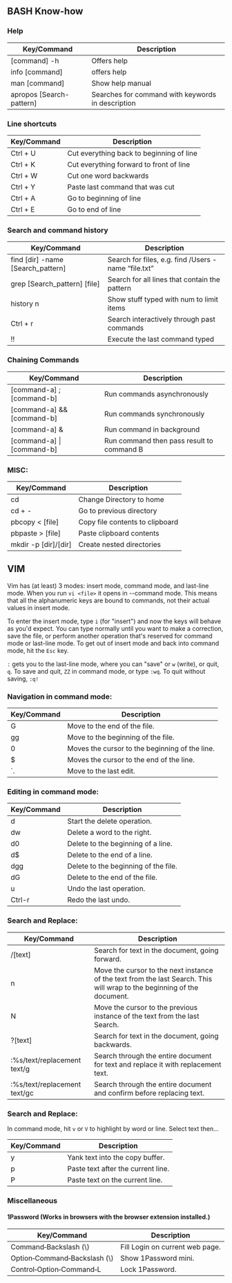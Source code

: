 ## BASH Know-how 

### Help
| Key/Command | Description |
| ----------- | ------------|
| [command] -h	|Offers help|
| info [command]|	offers help|
| man [command]|	Show help manual|
| apropos [Search-pattern]	|Searches for command with keywords in description|

### Line shortcuts
|Key/Command|	Description|
|-----------|	-----------|
|Ctrl + U	|Cut everything back to beginning of line|
|Ctrl + K	|Cut everything forward to front of line|
|Ctrl + W	|Cut one word backwards|
|Ctrl + Y	|Paste last command that was cut|
|Ctrl + A	|Go to beginning of line|
|Ctrl + E	|Go to end of line|

### Search and command history
|Key/Command	|Description|
|-----------|	-----------|
|find [dir] -name [Search_pattern]|Search for files, e.g. find /Users -name “file.txt”|
|grep [Search_pattern] [file]|	Search for all lines that contain the pattern|
|history n	 |Show stuff typed with num to limit items|
|Ctrl + r	| Search interactively through past commands|
|!!|	Execute the last command typed|

### Chaining Commands
|Key/Command|	Description|
|-----------|	-----------|
|[command-a] ; [command-b]	|Run commands asynchronously|
|[command-a] && [command-b]|Run commands synchronously|
|[command-a]  &| Run command in background|
|[command-a] \| [command-b]|	Run command then pass result to command B|


### MISC:
|Key/Command|	Description|
|-----------|	-----------|
|cd 	|Change Directory to home|
|cd + -	|Go to previous directory|
|pbcopy < [file]	|Copy file contents to clipboard|
|pbpaste > [file]|	Paste clipboard contents|
|mkdir -p [dir]/[dir]	|Create nested directories|

## VIM  

 Vim has (at least) 3 modes: insert mode, command mode, and last-line mode. When you run `vi <file>` it opens in --command mode. This means that all the alphanumeric keys are bound to commands, not their actual values in insert mode.
 
 To enter the insert mode, type `i` (for "insert") and now the keys will behave as you'd expect. You can type normally until you want to make a correction, save the file, or perform another operation that's reserved for command mode or last-line mode. To get out of insert mode and back into command mode, hit the `Esc` key.
 
 `:` gets you to the last-line mode, where you can "save" or `w` (write), or quit, `q`. To save and quit, `ZZ` in command mode, or type `:wq`. To quit without saving, `:q!`
 
### Navigation in command mode:
 
|Key/Command|	Description|
|-----------|	-----------|
|G | Move to the end of the file.|
|gg| Move to the beginning of the file.|
|0 |Moves the cursor to the beginning of the line.|
|$ |Moves the cursor to the end of the line.|
|`.| Move to the last edit.|

### Editing in command mode:

|Key/Command|	Description|
|-----------|	-----------|
|d | Start the delete operation.|
|dw |Delete a word to the right.|
|d0 |Delete to the beginning of a line.|
|d$ |Delete to the end of a line.|
|dgg |Delete to the beginning of the file.|
|dG | Delete to the end of the file.|
|u | Undo the last operation.|
|Ctrl-r | Redo the last undo.|
	
### Search and Replace:

|Key/Command|	Description|
|-----------|	-----------|
|/[text]| Search for text in the document, going forward.|
|n |Move the cursor to the next instance of the text from the last Search. This will wrap to the beginning of the document.|
|N |Move the cursor to the previous instance of the text from the last Search.|
|?[text]| Search for text in the document, going backwards.|
|:%s/text/replacement text/g |Search through the entire document for text and replace it with replacement text.|
|:%s/text/replacement text/gc |Search through the entire document and confirm before replacing text.|

### Search and Replace:
In command mode, hit `v` or `V` to highlight by word or line. Select text then...


|Key/Command|	Description|
|-----------|	-----------|
|y |Yank text into the copy buffer.|
|p |Paste text after the current line.|
|P |Paste text on the current line.|

### Miscellaneous 

#### 1Password (Works in browsers with the browser extension installed.)

|Key/Command|	Description|
|-----------|	-----------|
|Command‑Backslash (\\)|	Fill Login on current web page.|
|Option‑Command‑Backslash (\\)	| Show 1Password mini.|
|Control‑Option‑Command‑L|	Lock 1Password.|

